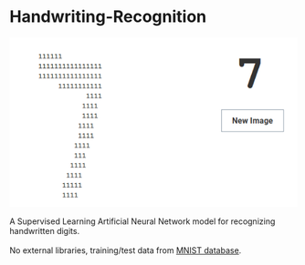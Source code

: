 # Handwriting-Recognition
![GUI preview](./src/data/preview.PNG "GUI preview")

A Supervised Learning Artificial Neural Network model for recognizing handwritten digits.<br />
<br />
No external libraries, training/test data from [MNIST database](http://yann.lecun.com/exdb/mnist/).
